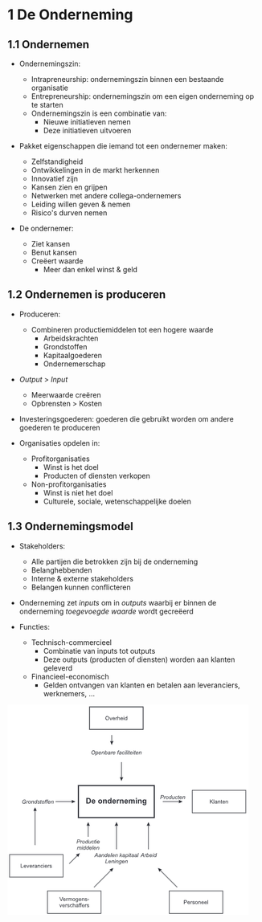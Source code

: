 # 1 De Onderneming

## 1.1 Ondernemen

* Ondernemingszin:
    * Intrapreneurship: ondernemingszin binnen een bestaande organisatie
    * Entrepreneurship: ondernemingszin om een eigen onderneming op te starten
    * Ondernemingszin is een combinatie van:
        * Nieuwe initiatieven nemen
        * Deze initiatieven uitvoeren

* Pakket eigenschappen die iemand tot een ondernemer maken:
    * Zelfstandigheid
    * Ontwikkelingen in de markt herkennen
    * Innovatief zijn
    * Kansen zien en grijpen
    * Netwerken met andere collega-ondernemers
    * Leiding willen geven & nemen
    * Risico's durven nemen

* De ondernemer:
    * Ziet kansen
    * Benut kansen
    * Creëert waarde
        * Meer dan enkel winst & geld

## 1.2 Ondernemen is produceren

* Produceren:
    * Combineren productiemiddelen tot een hogere waarde
        * Arbeidskrachten
        * Grondstoffen
        * Kapitaalgoederen
        * Ondernemerschap
* *Output* > *Input*
    * Meerwaarde creëren
    * Opbrensten > Kosten

* Investeringsgoederen: goederen die gebruikt worden om andere goederen te produceren

* Organisaties opdelen in:
    * Profitorganisaties
        * Winst is het doel
        * Producten of diensten verkopen
    * Non-profitorganisaties
        * Winst is niet het doel
        * Culturele, sociale, wetenschappelijke doelen

## 1.3 Ondernemingsmodel

* Stakeholders:
    * Alle partijen die betrokken zijn bij de onderneming
    * Belanghebbenden
    * Interne & externe stakeholders
    * Belangen kunnen conflicteren

* Onderneming zet *inputs* om in *outputs* waarbij er binnen de onderneming *toegevoegde waarde* wordt gecreëerd

* Functies:
    * Technisch-commercieel
        * Combinatie van inputs tot outputs
        * Deze outputs (producten of diensten) worden aan klanten geleverd
    * Financieel-economisch
        * Gelden ontvangen van klanten en betalen aan leveranciers, werknemers, ...

![alt text](image.png)
